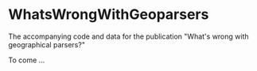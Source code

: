 # WhatsWrongWithGeoparsers
The accompanying code and data for the publication "What's wrong with geographical parsers?"

To come ...
